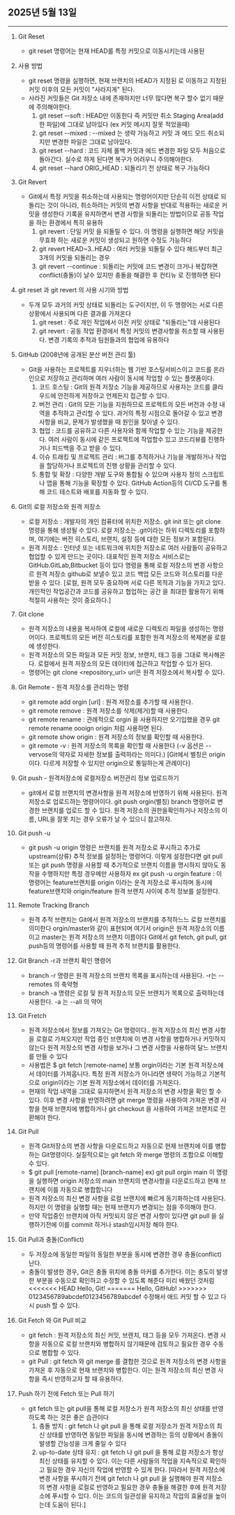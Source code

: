 ## 2025년 5월 13일
 
---

1. Git Reset
     - git reset <comimit-hash> 명령어는 현재 HEAD를 특정 커밋으로 이동시키는데 사용된

2. 사용 방법
     - git reset <commit-hash> 명령을 실행하면, 현재 브랜치의 HEAD가 지정된 <commit-hash>로 이동하고 지정된 커밋 이후의 모든 커밋이 "사라지게" 된다.
     - 사라진 커밋들은 Git 저장소 내에 존재하지만 너무 많다면 복구 할수 없기 때문에 주의해야한다.
         1) git reset --soft : HEAD만 이동한다 즉 커밋만 취소 Staging Area(add한 파일)에 그대로 남아있다 (ex 커밋 메시지 잘못 적었을때)
         2) git reset --mixed : --mixed 는 생략 가능하고 커밋 과 에드 모드 취소되지만 변경한 파일은 그대로 남아있다.
         3) git reset --hard : 코드 자체 롤백 커밋과 에드 변경한 파일 모두 처음으로 돌아간다. 실수로 하게 된다면 복구가 어려우니 주의해야한다.
         4) git reset --hard ORIG_HEAD : 되돌리기 전 상태로 복구 가능하다
            
3. Git Revert
     - Git에서 특정 커밋을 취소하는데 사용되는 명령어이지만 단순히 이전 상태로 되돌리는 것이 아니라, 취소하려는 커밋의 변경 사항을 반대로 적용하는 새로운 커밋을 생성한다
       기록을 유지하면서 변경 사항을 되돌리는 방법이므로 공동 작업을 하는 환경에서 특히 유용하
       1) git revert <commit-hash> : 단일 커밋 을 되돌릴 수 있다. 이 명령을 실행하면 해당 커밋을 무효화 하는 새로운 커밋이 생성되고 원하면 수정도 가능하다
       2) git revert HEAD~3..HEAD : 여러 커밋을 되돌릴 수 있다 해드부터 최근 3개의 커밋을 되돌리는 경우
       3) git revert --continue : 되돌리는 커밋에 코드 변경이 크거나 복잡하면 conflict(충돌)이 날수 있지만 충돌을 해결한 후 컨티뉴 로 진행하면 된다

4. git reset 과 git revert 의 사용 시기와 방법
     - 두개 모두 과거의 커밋 상태로 되돌리는 도구이지만, 이 두 명령어는 서로 다른 상황에서 사용되며 다른 결과를 가져온다
       1) git reset : 주로 개인 작업에서 이전 커밋 상태로 "되돌리는"데 사용된다
       2) git revert : 공동 작업 환경에서 특정 커밋의 변경사항을 취소할 때 사용된다. 변경 기록의 추적과 팀원들과의 협업에 유용하다

5. GitHub (2008년에 공개된 분산 버전 관리 툴)
     - Git을 사용하는 프로젝트를 지우너하는 웹 기반 호스팅서비스이고 코드를 온라인으로 저장하고 관리하며 여러 사람이 동시에 작업할 수 있는 플랫폼이다.
       1) 코드 호스팅 : Git의 원격 저장소 기능을 제공하므로 사용자는 코드를 클라우드에 안전하게 저장하고 언제든지 접근할 수 있다.
       2) 버전 관리 : Git의 모든 기능을 지원하므로 프로젝트의 모든 버전과 수정 내역을 추적하고 관리할 수 있다. 과거의 특정 시점으로 돌아갈 수 있고 변경사항을 비교, 문제가 발생했을 때 원인을 찾아낼 수 있다.
       3) 협업 : 코드를 공유하고 다른 사용자와 함께 작업할 수 있는 기능을 제공한다. 여러 사람이 동시에 같은 프로젝트에 작업할수 있고 코드리뷰를 진행하거나 피드백을 주고 받을 수 있다.
       4) 이슈 트래킹 및 프로젝트 관리 : 버그를 추적하거나 기능을 개발하거나 작업을 할당하거나 프로젝트의 진행 상황을 관리할 수 있다.
       5) 통합 및 확장 : 다양한 개발 도구와 통합될 수 있으며 사용자 정의 스크립트나 앱을 통해 기능을 확장할 수 있다. GitHub Action등의 CI/CD 도구를 통해 코드 테스트와 배포를 자동화 할 수 있다.

6. Git의 로컬 저장소와 원격 저장소
     - 로컬 저장소 : 개발자의 개인 컴퓨터에 위치한 저장소. git init 또는 git clone 명령을 통해 생성될 수 있다.
                     로컬 저장소는 .git이라는 하위 디렉토리를 포함하며, 여기에는 버전 히스토리, 브랜치, 설정 등에 대한 모든 정보가 포함된다.
     - 원격 저장소 : 인터넷 또는 네트워크에 위치한 저장소로 여러 사람들이 공유하고 협업할 수 있게 만드는 곳이다. 대표적인 원격 저장소 서비스로는 GitHub.GitLab,Bitbucket 등이 있다
                    명령을 통해 로컬 저장소의 변경 사항으르 원격 저장소 github로 보낼수 있고 코드 백업 모든 코드와 히스토리를 다운 받을 수 있다.
       [로컬, 원격 모두 중요하며 서로 다른 목적과 기능을 가지고 있다. 개인적인 작업공간과 코드를 공유하고 협업하는 공간 을 최대한 활용하기 위해 적절히 사용하는 것이 중요하다.]

7. Git clone
     - 원격 저장소의 내용을 복사하여 로컬에 새로운 디렉토리 파일을 생성하는 명령어이다. 프로젝트의 모든 버전 히스토리를 포함한 원격 저장소의 복제본을 로컬에 생성한다.
     - 원격 저장소의 모든 파일과 모든 커밋 정보, 브랜치, 태그 등을 그대로 복사해온다. 로컬에서 원격 저장소의 모든 데이터에 접근하고 작업할 수 있가 된다.
     - 명령어는 git clone <repository_url> url은 원격 저장소에서 복사할 수 있다.
       
8. Git Remote - 원격 저장소를 관리하는 명령
     - git remote add orgin [url] : 원격 저장소를 추가할 때 사용한다.
     - git remote remove : 원격 저장소를 삭제(제거)할 때 사용한다.
     - git remote rename : 관례적으로 orgin 을 사용하지만 오기입했을 경우 git remote rename oooign origin 처럼 사용하면 된다.
     - git remote show origin : 원격 저장소의 정보를 확인할 때 사용한다.
     - git remote -v : 원격 저장소의 목록을 확인할 때 사용한다 (-v 옵션은 --vervose의 약자로 자세한 정보를 출력하라는 의미다.)
       [Git에서 별칭은 origin이다. 다르게 저장할 수 있지만 origin으로 통일하는게 관례이다]
       
9. Git push - 원격저장소에 로컬저장소 버전관리 정보 업로드하기
     - git에서 로컬 브랜치의 변경사항을 원격 저장소에 반영하기 위해 사용된다. 원격 저장소로 업로드하는 명령어이다.
       git push orgin(별칭) branch 명령어로 변경한 브랜치를 업로드 할 수 있다.
       원격 저장소의 권한을확인하거나 저장소의 이름, URL을 잘못 치는 경우 오류가 날 수 있으니 참고하자.

10. Git push -u
      - git push -u origin <branch> 명령은 브랜치를 원격 저장소로 푸시하고 추가로 upstream(상류) 추적 정보를 설정하는 명령어다.
        이렇게 설정한다면 git pull 또는 git push 명령을 사용할 때 추가적으로 브랜치 이름을 명시하지 않아도 동작을 수행하지만 특정 경우메만 사용하자
        ex git push -u orgin feature : 이 명령어는 feature브랜치를 origin 이라는 운격 저장소로 푸시하며 동시에 feature브랜치와 origin/feature 원격 브랜치 사이에 추적 정보를 설정한다.

11. Remote Tracking Branch
     - 원격 추적 브랜치는 Git에서 원격 저장소의 브랜치를 추적하느느 로컬 브랜치를 의미한다
       orgin/master와 같이 표현되며 여기서 origin은 원격 저장소의 이름이고 master는 원격 저장소의 브랜치 이름이다 Git에서 git fetch, git pull, git push등의 명령어를 사용할 때 원격 추적 브랜치를 활용한다.
       
12. Git Branch -r과 브랜치 확인 명령어
      - branch -r 명령은 원격 저장소의 브랜치 목록을 표시하는데 사용된다. -r는 --remotes 의 축약형
      - branch -a 명령은 로컬 및 원격 저장소의 모든 브랜치가 목록으로 출력하는데 사용한다. -a 는 --all 의 약어

13. Git Fretch
      - 원격 저장소에서 정보를 가져오는 Git 명령이다.. 원격 저장소의 최신 변경 사항을 로컬로 가져오지만 작업 중인 브랜치에 이 변경 사항을 병합하거나 커밋하지 않는다 원격 저장소의 변경 사항을 보거나 그 변경 사항을 사용하여 달느 브랜치를 만들 수 있다
      - 사용법은 $ git fetch [remote-name] 보통 orgin이라는 기본 원격 저장소에서 데이터를 가져옵니다. 특정 원격 저장소가 아니라면 생략이 가능하고 기본적으로 origin이라는 기본 원격 저장소에서 데이터를 가져온다.
      - 현재의 작업 내역을 그대로 유지하면서 원격 저장소의 변경 사항을 확인 할 수 있다. 이후 변경 사항을 반영하려면 git merge 명령을 사용하여 가져온 변경 사항을 현재 브랜치에 병합하거나 git checkout 을 사용하여 가져온 브랜치로 전환해야 한다.

14. Git Pull
      - 원격 Git저장소의 변경 사항을 다운로드하고 자동으로 현재 브랜치에 이를 병합하는 Git명령이다. 실질적으로는 git fetch 와 merge 명령의 조합으로 이해할 수 있다.
      - $ git pull [remote-name] [branch-name] ex) git pull orgin main 이 명령을 실행하면 origin 저장소의 main 브랜치의 변경사항을 다운로드하고 현재 브랜치에 이를 자동으로 병합합니다
      - 원격 저장소의 최신 변경 사항을 로컬 브랜치에 빠르게 동기화하는데 사용된다. 하지만 이 명령을 실행할 때는 현재 브랜치가 변경되는 점을 주의해야 한다.
      - 만약 작업중인 브랜치에 아직 커밋되지 않은 변경 사항이 있다면 git pull 을 실행하기전에 이를 commit 하거나 stash임시저장 해야 한다.

15. Git Pull과 충돌(Conflict)
      - 두 저장소에 동일한 파일의 동일한 부분을 동시에 변경한 경우 충돌(conflict) 난다.
      - 충돌이 발생한 경우, Git은 충돌 위치에 충돌 마커를 추가한다. 이는 충도이 발생한 부분을 수동으로 확인하고 수정할 수 있도록 해준다
        미리 배웠던 것처럼 <<<<<<< HEAD
                          Hello, Git!
                          =======
                          Hello, GitHub!
                          >>>>>>> 0123456789abcdef0123456789abcdef 수정해서 애드 커밋 할 수 있고 다시 push 할 수 있다.
        
16. Git Fetch 와 Git Pull 비교
      - git fetch : 원격 저장소의 최신 커밋, 브렌치, 태그 등을 모두 가져온다. 변경 사항을 자동으로 로컬 브랜치와 병합하지 않기때문에 검토하고 필요한 경우 수동으로 병합할 수 있다.
      - git Pull : git fetch 와 git merge 를 결합한 것으로 원격 저장소의 변경 사항을 가져온 후 자동으로 현재 브랜치와 병합한다. 이는 원격 저장소의 최신 변경 사항을 즉시 반영하고자 할 때 유용하다.
  
17. Push 하기 전에 Fetch 또는 Pull 하기
      - git fetch 또는 git pull을 통해 로컬 저장소가 원격 저장소의 최신 상태를 반영하도록 하는 것은 좋은 습관이다
        1) 충돌 방지 : git fetch 나 git pull 을 통해 로컬 저장소가 원격 저장소의 최신 상태를 반영하면 동일한 파일을 동시에 변경하는 등의 상황에서 충돌이 발생할 간능성을 크게 줄일 수 있다
        2) up-to-date 상태 유지 : git fetch 나 git pull 을 통해 로컬 저장소가 항상 최신 상태를 유지할 수 있다. 이는 다른 사람들의 작업을 지속적으로 확인하고 필요한 경우 자신의 작업에 반영할 수 있게 한다.
        [따라서 원격 저장소에 변경 사항을 푸시하기 전에 git fetch 나 git pull 을 실행해야 원격 저장소의 변경 사항을 로컬로 반영하고 필요한 경우 충돌을 해결한 후에 원격 저장소에 푸시할 수 있다.
         이는 코드의 일관성을 유지하고 작업의 효율성을 높이는데 도움이 된다.]                     
